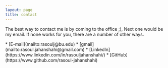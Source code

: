 ```yaml
---
layout: page
title: contact
---
```


<p class="message">
 The best way to contact me is by coming to the office ;), Next one would be my email. If none works for you, there are a number of other ways.</p>
* [E-mail](mailto:rasoulj@bu.edu)
* [gmail](mailto:rasoul.jahanshahi@gmail.com)
* [LinkedIn](https://www.linkedin.com/in/rasouljahanshahi/)
* [GitHub](https://www.github.com/rasoul-jahanshahi)

